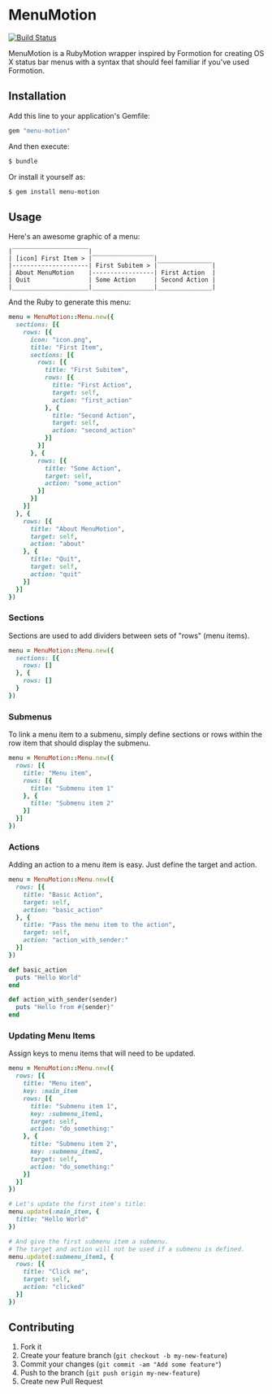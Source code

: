 # MenuMotion

[![Build Status](https://travis-ci.org/codelation/menu-motion.svg)](https://travis-ci.org/codelation/menu-motion)

MenuMotion is a RubyMotion wrapper inspired by Formotion for creating OS X status bar menus with a syntax that should feel familiar if you've used Formotion.

## Installation

Add this line to your application's Gemfile:

```ruby
gem "menu-motion"
```

And then execute:

```sh
$ bundle
```

Or install it yourself as:

```sh
$ gem install menu-motion
```

## Usage

Here's an awesome graphic of a menu:

```
|‾‾‾‾‾‾‾‾‾‾‾‾‾‾‾‾‾‾‾‾‾|
| [icon] First Item > |‾‾‾‾‾‾‾‾‾‾‾‾‾‾‾‾‾|
|---------------------| First Subitem > |‾‾‾‾‾‾‾‾‾‾‾‾‾‾‾|
| About MenuMotion    |-----------------| First Action  |
| Quit                | Some Action     | Second Action |
|_____________________|_________________|_______________|
```

And the Ruby to generate this menu:

```ruby
menu = MenuMotion::Menu.new({
  sections: [{
    rows: [{
      icon: "icon.png",
      title: "First Item",
      sections: [{
        rows: [{
          title: "First Subitem",
          rows: [{
            title: "First Action",
            target: self,
            action: "first_action"
          }, {
            title: "Second Action",
            target: self,
            action: "second_action"
          }]
        }]
      }, {
        rows: [{
          title: "Some Action",
          target: self,
          action: "some_action"
        }]
      }]
    }]
  }, {
    rows: [{
      title: "About MenuMotion",
      target: self,
      action: "about"
    }, {
      title: "Quit",
      target: self,
      action: "quit"
    }]
  }]
})
```

### Sections

Sections are used to add dividers between sets of "rows" (menu items).

```ruby
menu = MenuMotion::Menu.new({
  sections: [{
    rows: []
  }, {
    rows: []
  }
})
```

### Submenus

To link a menu item to a submenu, simply define sections
or rows within the row item that should display the submenu.

```ruby
menu = MenuMotion::Menu.new({
  rows: [{
    title: "Menu item",
    rows: [{
      title: "Submenu item 1"
    }, {
      title: "Submenu item 2"
    }]
  }]
})
```

### Actions

Adding an action to a menu item is easy. Just define the
target and action.

```ruby
menu = MenuMotion::Menu.new({
  rows: [{
    title: "Basic Action",
    target: self,
    action: "basic_action"
  }, {
    title: "Pass the menu item to the action",
    target: self,
    action: "action_with_sender:"
  }]
})

def basic_action
  puts "Hello World"
end

def action_with_sender(sender)
  puts "Hello from #{sender}"
end
```

### Updating Menu Items

Assign keys to menu items that will need to be updated.

```ruby
menu = MenuMotion::Menu.new({
  rows: [{
    title: "Menu item",
    key: :main_item
    rows: [{
      title: "Submenu item 1",
      key: :submenu_item1,
      target: self,
      action: "do_something:"
    }, {
      title: "Submenu item 2",
      key: :submenu_item2,
      target: self,
      action: "do_something:"
    }]
  }]
})

# Let's update the first item's title:
menu.update(:main_item, {
  title: "Hello World"
})

# And give the first submenu item a submenu.
# The target and action will not be used if a submenu is defined.
menu.update(:submenu_item1, {
  rows: [{
    title: "Click me",
    target: self,
    action: "clicked"
  }]
})
```

## Contributing

1. Fork it
2. Create your feature branch (`git checkout -b my-new-feature`)
3. Commit your changes (`git commit -am "Add some feature"`)
4. Push to the branch (`git push origin my-new-feature`)
5. Create new Pull Request
